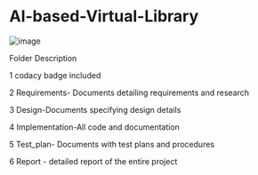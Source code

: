 # AI-based-Virtual-Library

![image](https://user-images.githubusercontent.com/38684091/128644176-12152bd9-e4b9-4db0-a880-d074f904706e.png)



Folder	Description

1 codacy badge included


2 Requirements- Documents detailing requirements and research

3 Design-Documents specifying design details

4 Implementation-All code and documentation

5 Test_plan- Documents with test plans and procedures

6 Report - detailed report of the entire  project 

